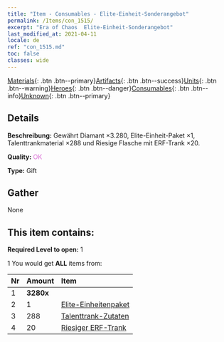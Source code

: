 ```yaml
---
title: "Item - Consumables - Elite-Einheit-Sonderangebot"
permalink: /Items/con_1515/
excerpt: "Era of Chaos  Elite-Einheit-Sonderangebot"
last_modified_at: 2021-04-11
locale: de
ref: "con_1515.md"
toc: false
classes: wide
---
```

 [Materials](/de/Items/){: .btn .btn--primary}[Artifacts](/de/Items/Artifacts/){: .btn .btn--success}[Units](/de/Items/Units/){: .btn .btn--warning}[Heroes](/de/Items/Heroes/){: .btn .btn--danger}[Consumables](/de/Items/Consumables/){: .btn .btn--info}[Unknown](/de/Items/Unknown/){: .btn .btn--primary}

## Details
 **Beschreibung:** Gewährt Diamant ×3.280, Elite-Einheit-Paket ×1, Talenttrankmaterial ×288 und Riesige Flasche mit ERF-Trank ×20.

 **Quality:** <span style="color: #DA70D6">OK</span>

 **Type:** Gift

## Gather

  None

## This item contains:

 **Required Level to open:** 1

 1 You would get **ALL** items  from:

  | Nr | Amount |     Item    |
  |:---|:-------|:------------|
  | 1 |  **3280x** | <i class="fas fa-gem"/> |  | 
  | 2 | 1 | [Elite-Einheitenpaket](/de/Items/con_1361/) | 
  | 3 | 288 | [Talenttrank-Zutaten](/de/Items/con_1120/) | 
  | 4 | 20 | [Riesiger ERF-Trank](/de/Items/con_703/) | 
